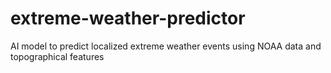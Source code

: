 # extreme-weather-predictor
AI model to predict localized extreme weather events using NOAA data and topographical features
